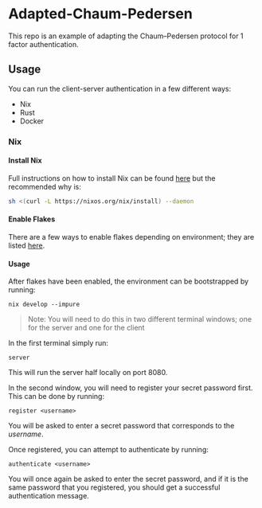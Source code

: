 # Adapted-Chaum-Pedersen

This repo is an example of adapting the Chaum–Pedersen protocol for 1 factor authentication.

## Usage

You can run the client-server authentication in a few different ways:

- Nix
- Rust
- Docker

### Nix

#### Install Nix

Full instructions on how to install Nix can be found [here](https://nixos.org/download/) but the recommended why is:

```bash
sh <(curl -L https://nixos.org/nix/install) --daemon
```

#### Enable Flakes

There are a few ways to enable flakes depending on environment; they are listed [here](https://nixos.wiki/wiki/flakes#Installing_flakes).

#### Usage

After flakes have been enabled, the environment can be bootstrapped by running:

```
nix develop --impure
```

> Note: You will need to do this in two different terminal windows; one for the server and one for the client

In the first terminal simply run:

```
server
```
This will run the server half locally on port 8080.

In the second window, you will need to register your secret password first.  This can be done by running:

```
register <username>
```
You will be asked to enter a secret password that corresponds to the *username*.

Once registered, you can attempt to authenticate by running:

```
authenticate <username>
```
You will once again be asked to enter the secret password, and if it is the same password that you registered, you should get a successful authentication message.














